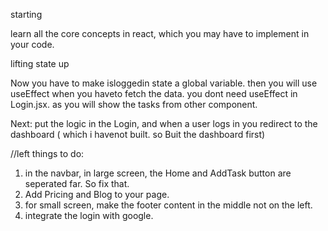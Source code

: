 starting

learn all the core concepts in react, which you may have to implement in your code.


lifting state up 


Now you have to make isloggedin state a global variable.
then you will use useEffect when you haveto fetch the data. you dont need useEffect in Login.jsx. as you will show the tasks from other component.

Next: put the logic in the Login, and when a user logs in you redirect to the dashboard ( which i havenot built. so Buit the dashboard first)





//left things to do:
1. in the navbar, in large screen, the Home and AddTask button are seperated far. So fix that. 
2. Add Pricing and Blog to your page.
3. for small screen, make the footer content in the middle not on the left.
4. integrate the login with google.
